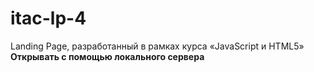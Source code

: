 # itac-lp-4
Landing Page, разработанный в рамках курса «JavaScript и HTML5»
**Открывать с помощью локального сервера**

